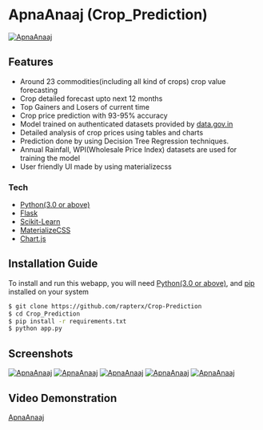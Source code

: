 # ApnaAnaaj (Crop_Prediction)
[![ApnaAnaaj](https://github.com/rahuldkjain/Crop_Prediction/blob/master/static/ApnaAnaajLogo.png)](https://github.com/rapterx/Crop-Prediction)

## Features
  - Around 23 commodities(including all kind of crops) crop value forecasting
  - Crop detailed forecast upto next 12 months
  - Top Gainers and Losers of current time
  - Crop price prediction with 93-95% accuracy
  - Model trained on authenticated datasets provided by [data.gov.in](https://data.gov.in)
  - Detailed analysis of crop prices using tables and charts
  - Prediction done by using Decision Tree Regression techniques.
  - Annual Rainfall, WPI(Wholesale Price Index) datasets are used for training the model
  - User friendly UI made by using materializecss
 
### Tech
* [Python(3.0 or above)](https://www.python.org/)
* [Flask](http://flask.pocoo.org/)
* [Scikit-Learn](https://scikit-learn.org/)
* [MaterializeCSS](https://materializecss.com/)
* [Chart.js](https://www.chartjs.org/)

## Installation Guide
To install and run this webapp, you will need [Python(3.0 or above)](https://www.python.org/), and [pip](https://pypi.org/project/pip/) installed on your system
```sh
$ git clone https://github.com/rapterx/Crop-Prediction
$ cd Crop_Prediction
$ pip install -r requirements.txt
$ python app.py
```

## Screenshots
[![ApnaAnaaj](https://github.com/rapterx/Crop-Prediction/blob/main/Crop_Prediction/static/Screenshot%20(23).png)](https://github.com/rapterx/Crop-Prediction)
[![ApnaAnaaj](https://github.com/rapterx/Crop-Prediction/blob/main/Crop_Prediction/static/Screenshot%20(24).png)](https://github.com/rapterx/Crop-Prediction)
[![ApnaAnaaj](https://github.com/rapterx/Crop-Prediction/blob/main/Crop_Prediction/static/Screenshot%20(25).png)](https://github.com/rapterx/Crop-Prediction)
[![ApnaAnaaj](https://github.com/rapterx/Crop-Prediction/blob/main/Crop_Prediction/static/Screenshot%20(26).png)](https://github.com/rapterx/Crop-Prediction)
[![ApnaAnaaj](https://github.com/rapterx/Crop-Prediction/blob/main/Crop_Prediction/static/Screenshot%20(27).png)](https://github.com/rapterx/Crop-Prediction)

## Video Demonstration
[ApnaAnaaj](https://youtu.be/UahZf4VaCTE)

